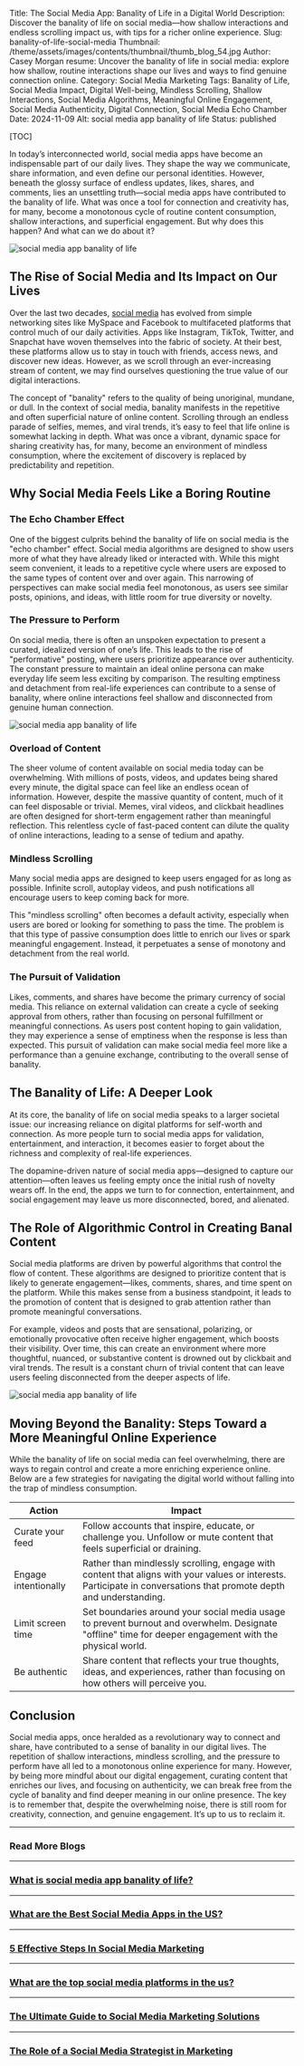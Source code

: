 Title: The Social Media App: Banality of Life in a Digital World
Description: Discover the banality of life on social media—how shallow interactions and endless scrolling impact us, with tips for a richer online experience.
Slug: banality-of-life-social-media
Thumbnail: /theme/assets/images/contents/thumbnail/thumb_blog_54.jpg
Author: Casey Morgan
resume: Uncover the banality of life in social media: explore how shallow, routine interactions shape our lives and ways to find genuine connection online.
Category: Social Media Marketing
Tags: Banality of Life, Social Media Impact, Digital Well-being, Mindless Scrolling, Shallow Interactions, Social Media Algorithms, Meaningful Online Engagement, Social Media Authenticity, Digital Connection, Social Media Echo Chamber
Date: 2024-11-09
Alt: social media app banality of life
Status: published

[TOC]

In today’s interconnected world, social media apps have become an indispensable part of our daily lives. They shape the way we communicate, share information, and even define our personal identities. However, beneath the glossy surface of endless updates, likes, shares, and comments, lies an unsettling truth—social media apps have contributed to the banality of life. What was once a tool for connection and creativity has, for many, become a monotonous cycle of routine content consumption, shallow interactions, and superficial engagement. But why does this happen? And what can we do about it?

![social media app banality of life](/theme/assets/images/contents/post/blog_54_pic_1.png)

## The Rise of Social Media and Its Impact on Our Lives
Over the last two decades, [social media](https://marketingproinsider.com/) has evolved from simple networking sites like MySpace and Facebook to multifaceted platforms that control much of our daily activities. Apps like Instagram, TikTok, Twitter, and Snapchat have woven themselves into the fabric of society. At their best, these platforms allow us to stay in touch with friends, access news, and discover new ideas. However, as we scroll through an ever-increasing stream of content, we may find ourselves questioning the true value of our digital interactions.

The concept of "banality" refers to the quality of being unoriginal, mundane, or dull. In the context of social media, banality manifests in the repetitive and often superficial nature of online content. Scrolling through an endless parade of selfies, memes, and viral trends, it’s easy to feel that life online is somewhat lacking in depth. What was once a vibrant, dynamic space for sharing creativity has, for many, become an environment of mindless consumption, where the excitement of discovery is replaced by predictability and repetition.

## Why Social Media Feels Like a Boring Routine

### The Echo Chamber Effect
One of the biggest culprits behind the banality of life on social media is the "echo chamber" effect. Social media algorithms are designed to show users more of what they have already liked or interacted with. While this might seem convenient, it leads to a repetitive cycle where users are exposed to the same types of content over and over again. This narrowing of perspectives can make social media feel monotonous, as users see similar posts, opinions, and ideas, with little room for true diversity or novelty.

### The Pressure to Perform
On social media, there is often an unspoken expectation to present a curated, idealized version of one’s life. This leads to the rise of "performative" posting, where users prioritize appearance over authenticity. The constant pressure to maintain an ideal online persona can make everyday life seem less exciting by comparison. The resulting emptiness and detachment from real-life experiences can contribute to a sense of banality, where online interactions feel shallow and disconnected from genuine human connection.

![social media app banality of life](/theme/assets/images/contents/post/blog_54_pic_2.png)

### Overload of Content
The sheer volume of content available on social media today can be overwhelming. With millions of posts, videos, and updates being shared every minute, the digital space can feel like an endless ocean of information. However, despite the massive quantity of content, much of it can feel disposable or trivial. Memes, viral videos, and clickbait headlines are often designed for short-term engagement rather than meaningful reflection. This relentless cycle of fast-paced content can dilute the quality of online interactions, leading to a sense of tedium and apathy.

### Mindless Scrolling
Many social media apps are designed to keep users engaged for as long as possible. Infinite scroll, autoplay videos, and push notifications all encourage users to keep coming back for more.

This "mindless scrolling" often becomes a default activity, especially when users are bored or looking for something to pass the time. The problem is that this type of passive consumption does little to enrich our lives or spark meaningful engagement. Instead, it perpetuates a sense of monotony and detachment from the real world.

### The Pursuit of Validation
Likes, comments, and shares have become the primary currency of social media. This reliance on external validation can create a cycle of seeking approval from others, rather than focusing on personal fulfillment or meaningful connections. As users post content hoping to gain validation, they may experience a sense of emptiness when the response is less than expected. This pursuit of validation can make social media feel more like a performance than a genuine exchange, contributing to the overall sense of banality.

## The Banality of Life: A Deeper Look
At its core, the banality of life on social media speaks to a larger societal issue: our increasing reliance on digital platforms for self-worth and connection. As more people turn to social media apps for validation, entertainment, and interaction, it becomes easier to forget about the richness and complexity of real-life experiences.

The dopamine-driven nature of social media apps—designed to capture our attention—often leaves us feeling empty once the initial rush of novelty wears off. In the end, the apps we turn to for connection, entertainment, and social engagement may leave us more disconnected, bored, and alienated.

## The Role of Algorithmic Control in Creating Banal Content
Social media platforms are driven by powerful algorithms that control the flow of content. These algorithms are designed to prioritize content that is likely to generate engagement—likes, comments, shares, and time spent on the platform. While this makes sense from a business standpoint, it leads to the promotion of content that is designed to grab attention rather than promote meaningful conversations.

For example, videos and posts that are sensational, polarizing, or emotionally provocative often receive higher engagement, which boosts their visibility. Over time, this can create an environment where more thoughtful, nuanced, or substantive content is drowned out by clickbait and viral trends. The result is a constant churn of trivial content that can leave users feeling disconnected from the deeper aspects of life.

![social media app banality of life](/theme/assets/images/contents/post/blog_54_pic_3.png)

## Moving Beyond the Banality: Steps Toward a More Meaningful Online Experience
While the banality of life on social media can feel overwhelming, there are ways to regain control and create a more enriching experience online. Below are a few strategies for navigating the digital world without falling into the trap of mindless consumption.

| Action               | Impact                                                                                                                                       |
|----------------------|-----------------------------------------------------------------------------------------------------------------------------------------------|
| Curate your feed     | Follow accounts that inspire, educate, or challenge you. Unfollow or mute content that feels superficial or draining.                         |
| Engage intentionally | Rather than mindlessly scrolling, engage with content that aligns with your values or interests. Participate in conversations that promote depth and understanding. |
| Limit screen time    | Set boundaries around your social media usage to prevent burnout and overwhelm. Designate "offline" time for deeper engagement with the physical world. |
| Be authentic         | Share content that reflects your true thoughts, ideas, and experiences, rather than focusing on how others will perceive you.                 |

## Conclusion
Social media apps, once heralded as a revolutionary way to connect and share, have contributed to a sense of banality in our digital lives. The repetition of shallow interactions, mindless scrolling, and the pressure to perform have all led to a monotonous online experience for many. However, by being more mindful about our digital engagement, curating content that enriches our lives, and focusing on authenticity, we can break free from the cycle of banality and find deeper meaning in our online presence. The key is to remember that, despite the overwhelming noise, there is still room for creativity, connection, and genuine engagement. It’s up to us to reclaim it.

---
### Read More Blogs

---
### [What is social media app banality of life?](https://marketingproinsider.com/social-media-app-banality-of-life)

---
### [What are the Best Social Media Apps in the US?](https://marketingproinsider.com/best-social-media-apps)

---
### [5 Effective Steps In Social Media Marketing](https://marketingproinsider.com/steps-in-social-media-marketing)

---
### [What are the top social media platforms in the us?](https://marketingproinsider.com/top-social-media-platforms-us)

---
### [The Ultimate Guide to Social Media Marketing Solutions](https://marketingproinsider.com/social-media-marketing-solutions)

---
### [The Role of a Social Media Strategist in Marketing](https://marketingproinsider.com/role-social-media-strategist-marketing)


